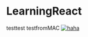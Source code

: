 # LearningReact

testtest
testfromMAC
[![haha](https://i.imgur.com/t3JvslK.jpg)](https://github.com/gutpdn)
